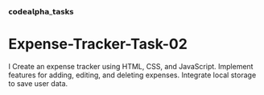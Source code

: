 𝗰𝗼𝗱𝗲𝗮𝗹𝗽𝗵𝗮_𝘁𝗮𝘀𝗸𝘀
# Expense-Tracker-Task-02
I Create an expense tracker using HTML, CSS, and
JavaScript. Implement features for adding, editing, and
deleting expenses. Integrate local storage to save user data.
